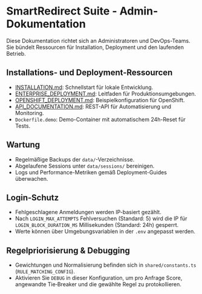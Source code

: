 # SmartRedirect Suite - Admin-Dokumentation

Diese Dokumentation richtet sich an Administratoren und DevOps-Teams. Sie bündelt Ressourcen für Installation, Deployment und den laufenden Betrieb.

## Installations- und Deployment-Ressourcen
- [INSTALLATION.md](./INSTALLATION.md): Schnellstart für lokale Entwicklung.
- [ENTERPRISE_DEPLOYMENT.md](./ENTERPRISE_DEPLOYMENT.md): Leitfaden für Produktionsumgebungen.
- [OPENSHIFT_DEPLOYMENT.md](./OPENSHIFT_DEPLOYMENT.md): Beispielkonfiguration für OpenShift.
- [API_DOCUMENTATION.md](./API_DOCUMENTATION.md): REST-API für Automatisierung und Monitoring.
- `Dockerfile.demo`: Demo-Container mit automatischem 24h-Reset für Tests.

## Wartung
- Regelmäßige Backups der `data/`-Verzeichnisse.
- Abgelaufene Sessions unter `data/sessions/` bereinigen.
- Logs und Performance-Metriken gemäß Deployment-Guides überwachen.

## Login-Schutz
- Fehlgeschlagene Anmeldungen werden IP-basiert gezählt.
- Nach `LOGIN_MAX_ATTEMPTS` Fehlversuchen (Standard: 5) wird die IP für `LOGIN_BLOCK_DURATION_MS` Millisekunden (Standard: 24h) gesperrt.
- Werte können über Umgebungsvariablen in der `.env` angepasst werden.

## Regelpriorisierung & Debugging
- Gewichtungen und Normalisierung befinden sich in `shared/constants.ts` (`RULE_MATCHING_CONFIG`).
- Aktivieren Sie `DEBUG` in dieser Konfiguration, um pro Anfrage Score, angewandte Tie‑Breaker und die gewählte Regel zu protokollieren.
